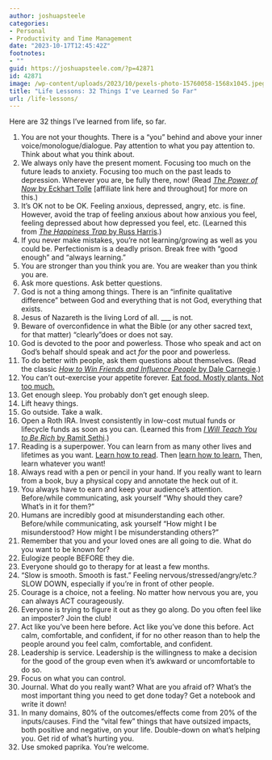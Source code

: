 ```yaml
---
author: joshuapsteele
categories:
- Personal
- Productivity and Time Management
date: "2023-10-17T12:45:42Z"
footnotes:
- ""
guid: https://joshuapsteele.com/?p=42871
id: 42871
image: /wp-content/uploads/2023/10/pexels-photo-15760058-1568x1045.jpeg
title: "Life Lessons: 32 Things I've Learned So Far"
url: /life-lessons/
---
```


Here are 32 things I’ve learned from life, so far.

1. You are not your thoughts. There is a “you” behind and above your inner voice/monologue/dialogue. Pay attention to what you pay attention to. Think about what you think about.
2. We always only have the present moment. Focusing too much on the future leads to anxiety. Focusing too much on the past leads to depression. Wherever you are, be fully there, now! (Read [*The Power of Now* by Eckhart Tolle](https://amzn.to/400hFeH) \[affiliate link here and throughout\] for more on this.)
3. It’s OK not to be OK. Feeling anxious, depressed, angry, etc. is fine. However, avoid the trap of feeling anxious about how anxious you feel, feeling depressed about how depressed you feel, etc. (Learned this from [*The Happiness Trap* by Russ Harris](https://amzn.to/404talb).)
4. If you never make mistakes, you’re not learning/growing as well as you could be. Perfectionism is a deadly prison. Break free with “good enough” and “always learning.”
5. You are stronger than you think you are. You are weaker than you think you are.
6. Ask more questions. Ask better questions.
7. God is not a thing among things. There is an “infinite qualitative difference” between God and everything that is not God, everything that exists.
8. Jesus of Nazareth is the living Lord of all. \_\_\_ is not.
9. Beware of overconfidence in what the Bible (or any other sacred text, for that matter) “clearly”does or does not say.
10. God is devoted to the poor and powerless. Those who speak and act on God’s behalf should speak and act *for* the poor and powerless.
11. To do better with people, ask them questions about themselves. (Read the classic [*How to Win Friends and Influence People* by Dale Carnegie](https://amzn.to/3QlSsrR).)
12. You can’t out-exercise your appetite forever. [Eat food. Mostly plants. Not too much.](https://amzn.to/4018XfY)
13. Get enough sleep. You probably don’t get enough sleep.
14. Lift heavy things.
15. Go outside. Take a walk.
16. Open a Roth IRA. Invest consistently in low-cost mutual funds or lifecycle funds as soon as you can. (Learned this from [*I Will Teach You to Be Rich* by Ramit Sethi](https://amzn.to/48Uc65D).)
17. Reading is a superpower. You can learn from as many other lives and lifetimes as you want. [Learn how to read](https://amzn.to/46YrOdW). Then [learn how to learn.](https://amzn.to/46Dgm7J) Then, learn whatever you want!
18. Always read with a pen or pencil in your hand. If you really want to learn from a book, buy a physical copy and annotate the heck out of it.
19. You always have to earn and keep your audience’s attention. Before/while communicating, ask yourself “Why should they care? What’s in it for them?”
20. Humans are incredibly good at misunderstanding each other. Before/while communicating, ask yourself “How might I be misunderstood? How might I be misunderstanding others?”
21. Remember that you and your loved ones are all going to die. What do you want to be known for?
22. Eulogize people BEFORE they die.
23. Everyone should go to therapy for at least a few months.
24. “Slow is smooth. Smooth is fast.” Feeling nervous/stressed/angry/etc.? SLOW DOWN, especially if you’re in front of other people.
25. Courage is a choice, not a feeling. No matter how nervous you are, you can always ACT courageously.
26. Everyone is trying to figure it out as they go along. Do you often feel like an imposter? Join the club!
27. Act like you’ve been here before. Act like you’ve done this before. Act calm, comfortable, and confident, if for no other reason than to help the people around you feel calm, comfortable, and confident.
28. Leadership is service. Leadership is the willingness to make a decision for the good of the group even when it’s awkward or uncomfortable to do so.
29. Focus on what you can control.
30. Journal. What do you really want? What are you afraid of? What’s the most important thing you need to get done today? Get a notebook and write it down!
31. In many domains, 80% of the outcomes/effects come from 20% of the inputs/causes. Find the “vital few” things that have outsized impacts, both positive and negative, on your life. Double-down on what’s helping you. Get rid of what’s hurting you.
32. Use smoked paprika. You’re welcome.